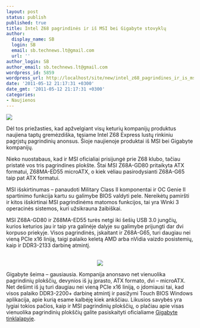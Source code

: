 ```yaml
---
layout: post
status: publish
published: true
title: Intel Z68 pagrindinės ir iš MSI bei Gigabyte stovyklų
author:
  display_name: SB
  login: SB
  email: sb.technews.lt@gmail.com
  url: ''
author_login: SB
author_email: sb.technews.lt@gmail.com
wordpress_id: 5859
wordpress_url: http://localhost/site/new/intel_z68_pagrindines_ir_is_msi_bei_gigabyte_kompaniju/
date: '2011-05-12 21:17:31 +0300'
date_gmt: '2011-05-12 21:17:31 +0300'
categories:
- Naujienos
---
```

<div class="imgright"><img src="http://technews.lt/upload/msiz681.jpg"  /></div>
<p>Dėl tos priežasties, kad apžvelgiant visų keturių kompanijų produktus naujiena taptų gremėzdiška, tęsiame Intel Z68 Express lustų rinkiniu pagrįstų pagrindinių anonsus. Šioje naujienoje produktai iš MSI bei Gigabyte kompanijų.</p>
<p>Nieko nuostabaus, kad ir MSI oficialiai prisijungė prie Z68 klubo, tačiau pristatė vos tris pagrindines plokšte. Štai MSI Z68A-GD80 pritaikyta ATX formatui, Z68MA-ED55 microATX, o kiek vėliau pasirodysianti Z68A-G65 taip pat ATX formatui.</p>
<p>MSI išskirtinumas – panaudoti Military Class II komponentai ir OC Genie II spartinimo funkcija kartu su galimybe BIOS valdyti pele. Nereikėtų pamiršti ir kitos išskirtinai MSI pagrindinėms matomos funkcijos, tai yra Winki 3 operacinės sistemos, kuri užsikrauna žaibiškai.</p>
<p>MSI Z68A-GD80 ir Z68MA-ED55 turės netgi iki šešių USB 3.0 jungčių, kurios keturios jau ir taip yra galinėje dalyje su galimybe prijungti dar dvi korpuso priekyje. Visos pagrindinės, įskaitant ir Z68A-G65, turi daugiau nei vieną PCIe x16 liniją, taigi palaiko keletą AMD arba nVidia vaizdo posistemių, kaip ir DDR3-2133 darbinę atmintį.</p>
<p><center><br /><img src="http://technews.lt/upload/msiz682.jpg" /><br /></center></p>
<p>Gigabyte šeima – gausiausia. Kompanija anonsavo net vienuolika pagrindinių plokščių, devynios iš jų įprasto, ATX formato, dvi – microATX. Net dešimt iš jų turi daugiau nei vieną PCIe x16 liniją, o įdomiausi tai, kad visos palaiko DDR3-2200+ darbinę atmintį ir pasižymi Touch BIOS Windows aplikacija, apie kurią esame kalbėję kiek ankščiau. Likusios savybės yra lygiai tokios pačios, kaip ir MSI pagrindinių plokščių, o plačiau apie visas vienuolika pagrindinių plokščių galite pasiskaityti oficialiame <a class="ns" href="http://gigabyte.com/products/list.aspx?s=42&jid=1&p=2&v=24">Gigabyte tinklalapyje</a>.</p>
